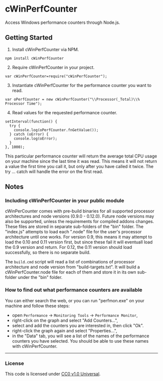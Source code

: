 cWinPerfCounter
===============

Access Windows performance counters through Node.js.

Getting Started
---------------
1. Install cWinPerfCounter via NPM.
  
  `npm install cWinPerfCounter`
  
2. Require cWinPerfCounter in your project.
  
  `var cWinPerfCounter=require("cWinPerfCounter");`

3. Instantiate cWinPerfCounter for the performance counter you want to read.
  
  `var oPerfCounter = new cWinPerfCounter("\\Processor(_Total)\\% Processor Time");`
  
4. Read values for the requested performance counter.
  
  ```  
  setInterval(function() {
    try {
      console.log(oPerfCounter.fnGetValue());
    } catch (oError) {
      console.log(oError);
    }
  }, 1000);
  ```
  
  This particular performance counter will return the average total CPU usage
  on your machine since the last time it was read. This means it will not
  return a value the first time you call it, but only after you have called it
  twice. The try ... catch will handle the error on the first read.

Notes
-----
### Including cWinPerfCounter in your public module

cWinPerCounter comes with pre-build binaries for all supported processor
architectures and node versions (0.9.0 - 0.12.0). Future node versions may also
be supported, unless the requirements for compiled addons changes. These files
are stored in separate sub-folders of the "bin" folder. The "index.js" attempts
to load each ".node" file for the user's processor architecture until one works.
For version 0.9, this means it may attempt to load the 0.10 and 0.11 version
first, but since these fail it will eventuall load the 0.9 version and return.
For 0.12, the 0.11 version should load successfully, so there is no separate
build.

The `build.cmd` script will read a list of combinations of processor
architecture and node version from "build-targets.txt". It will build a
cWinPerfCounter.node file for each of them and store it in its own sub-folder
under the "bin" folder. 

### How to find out what performance counters are available

You can either search the web, or you can run "perfmon.exe" on your machine and
follow these steps:
* open `Performance` -> `Monitoring Tools` -> `Performance Monitor`,
* right-click on the graph and select "Add Counters...",
* select and add the counters you are interested in, then click "Ok".
* right-click the graph again and select "Properties...",
* in the "Data" tab, you will see a list of the names of the performance
  counters you have selected. You should be able to use these names with
  cWinPerfCounter.

--------------------------------------------------------------------------------

### License
This code is licensed under [CC0 v1.0 Universal](https://creativecommons.org/publicdomain/zero/1.0/).
